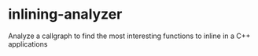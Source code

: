 inlining-analyzer
=================

Analyze a callgraph to find the most interesting functions to inline in a C++ applications
